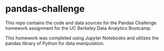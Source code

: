 # pandas-challenge

This repo contains the code and data sources for the Pandas Challenge homework assignment for the UC Berkeley Data Analytics Bootcamp. 

This homework was completed using Jupyter Notebooks and utilizes the pandas library of Python for data manipulation. 
